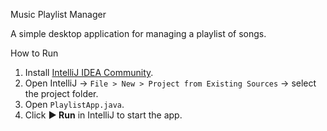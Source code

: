 Music Playlist Manager 

A simple desktop application for managing a playlist of songs.  

How to Run
1. Install [IntelliJ IDEA Community](https://www.jetbrains.com/idea/download/).
2. Open IntelliJ → `File > New > Project from Existing Sources` → select the project folder.
3. Open `PlaylistApp.java`.
4. Click **▶ Run** in IntelliJ to start the app.
